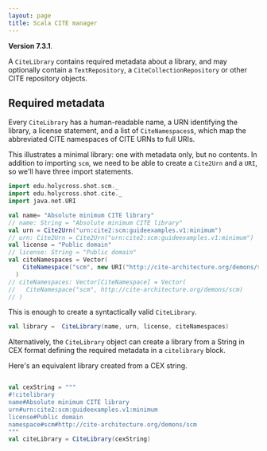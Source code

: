 ```yaml
---
layout: page
title: Scala CITE manager
---
```


**Version 7.3.1**.


A `CiteLibrary` contains required metadata about a library, and may optionally contain a `TextRepository`, a `CiteCollectionRepository` or other CITE repository objects.


## Required metadata

Every `CiteLibrary` has a human-readable name, a URN identifying the library, a license statement, and a list of `CiteNamespaces`s, which map the abbreviated CITE namespaces of CITE URNs to full URIs.

This illustrates a minimal library: one with metadata only, but no contents. In addition to importing `scm`, we need to be able to create a `Cite2Urn` and a `URI`, so we'll have three import statements.

```scala
import edu.holycross.shot.scm._
import edu.holycross.shot.cite._
import java.net.URI

val name= "Absolute minimum CITE library"
// name: String = "Absolute minimum CITE library"
val urn = Cite2Urn("urn:cite2:scm:guideexamples.v1:minimum")
// urn: Cite2Urn = Cite2Urn("urn:cite2:scm:guideexamples.v1:minimum")
val license = "Public domain"
// license: String = "Public domain"
val citeNamespaces = Vector(
    CiteNamespace("scm", new URI("http://cite-architecture.org/demons/scm"))
  )
// citeNamespaces: Vector[CiteNamespace] = Vector(
//   CiteNamespace("scm", http://cite-architecture.org/demons/scm)
// )
```

This is enough to create a syntactically valid `CiteLibrary`.

```scala
val library =  CiteLibrary(name, urn, license, citeNamespaces)
```


Alternatively, the `CiteLibrary` object can create a library from a String in CEX format defining the required metadata in a `citelibrary` block.

Here's an equivalent library created from a CEX string.

```scala

val cexString = """
#!citelibrary
name#Absolute minimum CITE library
urn#urn:cite2:scm:guideexamples.v1:minimum
license#Public domain
namespace#scm#http://cite-architecture.org/demons/scm
"""
val citeLibrary = CiteLibrary(cexString)
```
